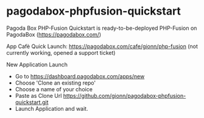 pagodabox-phpfusion-quickstart
==============================

Pagoda Box PHP-Fusion Quickstart is ready-to-be-deployed PHP-Fusion on PagodaBox (https://pagodabox.com/)

App Cafè Quick Launch: https://pagodabox.com/cafe/gionn/php-fusion (not currently working, opened a support ticket)

New Application Launch
* Go to https://dashboard.pagodabox.com/apps/new
* Choose 'Clone an existing repo'
* Choose a name of your choice
* Paste as Clone Url https://github.com/gionn/pagodabox-phpfusion-quickstart.git
* Launch Application and wait.
